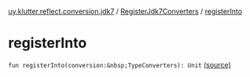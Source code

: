 [uy.klutter.reflect.conversion.jdk7](../index.md) / [RegisterJdk7Converters](index.md) / [registerInto](.)


# registerInto

`fun registerInto(conversion:&nbsp;TypeConverters): Unit` [(source)](https://github.com/kohesive/klutter/blob/master/reflect-core-jdk7/src/main/kotlin/uy/klutter/reflect/conversion/jdk7/Jdk7Converters.kt#L11)


